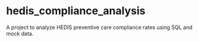 # hedis_compliance_analysis
A project to analyze HEDIS preventive care compliance rates using SQL and mock data.

